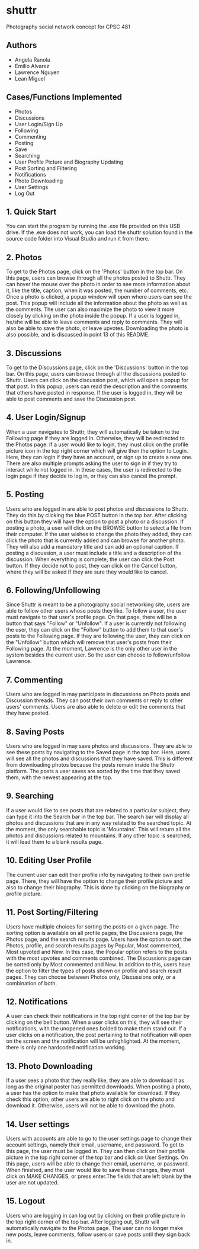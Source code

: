 # shuttr
Photography social network concept for CPSC 481

## Authors
- Angela Ranola
- Emilio Alvarez
- Lawrence Nguyen
- Lean Miguel

## Cases/Functions Implemented
- Photos
- Discussions
- User Login/Sign Up 
- Following
- Commenting
- Posting
- Save
- Searching
- User Profile Picture and Biography Updating
- Post Sorting and Filtering
- Notifications
- Photo Downloading
- User Settings
- Log Out

## 1. Quick Start
You can start the program by running the .exe file provided on this USB drive. If the .exe does not work, you can load the shuttr solution found in the source code folder into Visual Studio and run it from there.

## 2. Photos
To get to the Photos page, click on the 'Photos' button in the top bar. On this page, users can browse through all the photos posted to Shuttr. They can hover the mouse over the photo in order to see more information about it, like the title, caption, when it was posted, the number of comments, etc. Once a photo is clicked, a popup window will open where users can see the post. This popup will include all the information about the photo as well as the comments. The user can also maximize the photo to view it more closely by clicking on the photo inside the popup. If a user is logged in, he/she will be able to leave comments and reply to comments. They will also be able to save the photo, or leave upvotes. Downloading the photo is also possible, and is discussed in point 13 of this README.

## 3. Discussions
To get to the Discussions page, click on the 'Discussions' button in the top bar. On this page, users can browse through all the discussions posted to Shuttr. Users can click on the discussion post, which will open a popup for that post. In this popup, users can read the description and the comments that others have posted in response. If the user is logged in, they will be able to post comments and save the Discussion post.

## 4. User Login/Signup
When a user navigates to Shuttr, they will automatically be taken to the Following page if they are logged in. Otherwise, they will be redirected to the Photos page. If a user would like to login, they must click on the profile picture icon in the top right corner which will give then the option to Login. Here, they can login if they have an account, or sign up to create a new one. There are also multiple prompts asking the user to sign in if they try to interact while not logged in. In these cases, the user is redirected to the login page if they decide to log in, or they can also cancel the prompt.

## 5. Posting
Users who are logged in are able to post photos and discussions to Shuttr. They do this by clicking the blue POST button in the top bar. After clicking on this button they will have the option to post a photo or a discussion. If posting a photo, a user will click on the BROWSE button to select a file from their computer. If the user wishes to change the photo they added, they can click the photo that is currently added and can browse for another photo. They will also add a mandatory title and can add an optional caption. If posting a discussion, a user must include a title and a description of the discussion. When everything is complete, the user can click the Post button. If they decide not to post, they can click on the Cancel button, where they will be asked if they are sure they would like to cancel.

## 6. Following/Unfollowing
Since Shuttr is meant to be a photography social networking site, users are able to follow other users whose posts they like. To follow a user, the user must navigate to that user's profile page. On that page, there will be a button that says "Follow" or "Unfollow". If a user is currently not following the user, they can click on the "Follow" button to add them to that user's posts to the Following page. If they are following the user, they can click on the "Unfollow" button which will remove that user's posts from their Following page. At the moment, Lawrence is the only other user in the system besides the current user. So the user can choose to follow/unfollow Lawrence.

## 7. Commenting
Users who are logged in may participate in discussions on Photo posts and Discussion threads. They can post their own comments or reply to other users' comments. Users are also able to delete or edit the comments that they have posted.

## 8. Saving Posts
Users who are logged in may save photos and discussions. They are able to see these posts by navigating to the Saved page in the top bar. Here, users will see all the photos and discussions that they have saved. This is different from downloading photos because the posts remain inside the Shuttr platform. The posts a user saves are sorted by the time that they saved them, with the newest appearing at the top.

## 9. Searching
If a user would like to see posts that are related to a particular subject, they can type it into the Search bar in the top bar. The search bar will display all photos and discussions that are in any way related to the searched topic. At the moment, the only searchable topic is 'Mountains'. This will return all the photos and discussions related to mountains. If any other topic is searched, it will lead them to a blank results page.

## 10. Editing User Profile
The current user can edit their profile info by navigating to their own profile page. There, they will have the option to change their profile picture and also to change their biography. This is done by clicking on the biography or profile picture.

## 11. Post Sorting/Filtering
Users have multiple choices for sorting the posts on a given page. The sorting option is available on all profile pages, the Discussions page, the Photos page, and the search results page. Users have the option to sort the Photos, profile, and search results pages by Popular, Most commented, Most upvoted and New. In this case, the Popular option refers to the posts with the most upvotes and comments combined. The Discussions page can be sorted only by Most commented and New. In addition to this, users have the option to filter the types of posts shown on profile and search result pages. They can choose between Photos only, Discussions only, or a combination of both.

## 12. Notifications
A user can check their notifications in the top right corner of the top bar by clicking on the bell button. When a user clicks on this, they will see their notifications, with the unopened ones bolded to make them stand out. If a user clicks on a notification, the post pertaining to that notification will open on the screen and the notification will be unhighlighted. At the moment, there is only one hardcoded notification working.

## 13. Photo Downloading
If a user sees a photo that they really like, they are able to download it as long as the original poster has permitted downloads. When posting a photo, a user has the option to make that photo available for download. If they check this option, other users are able to right click on the photo and download it. Otherwise, users will not be able to download the photo.

## 14. User settings
Users with accounts are able to go to the user settings page to change their account settings, namely their email, username, and password. To get to this page, the user must be logged in. They can then click on their profile picture in the top right corner of the top bar and click on User Settings. On this page, users will be able to change their email, username, or password. When finished, and the user would like to save these changes, they must click on MAKE CHANGES, or press enter.The fields that are left blank by the user are not updated.

## 15. Logout
Users who are logging in can log out by clicking on their profile picture in the top right corner of the top bar. After logging out, Shuttr will automatically navigate to the Photos page. The user can no longer make new posts, leave comments, follow users or save posts until they sign back in.